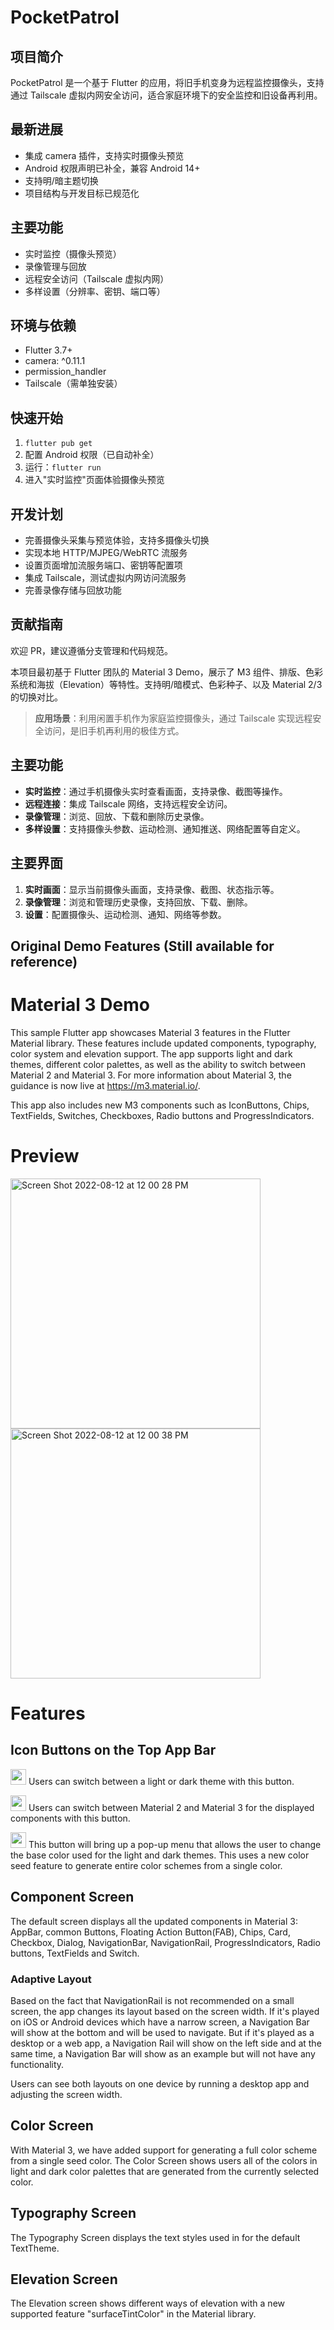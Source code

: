# PocketPatrol

## 项目简介
PocketPatrol 是一个基于 Flutter 的应用，将旧手机变身为远程监控摄像头，支持通过 Tailscale 虚拟内网安全访问，适合家庭环境下的安全监控和旧设备再利用。

## 最新进展
- 集成 camera 插件，支持实时摄像头预览
- Android 权限声明已补全，兼容 Android 14+
- 支持明/暗主题切换
- 项目结构与开发目标已规范化

## 主要功能
- 实时监控（摄像头预览）
- 录像管理与回放
- 远程安全访问（Tailscale 虚拟内网）
- 多样设置（分辨率、密钥、端口等）

## 环境与依赖
- Flutter 3.7+
- camera: ^0.11.1
- permission_handler
- Tailscale（需单独安装）

## 快速开始
1. `flutter pub get`
2. 配置 Android 权限（已自动补全）
3. 运行：`flutter run`
4. 进入"实时监控"页面体验摄像头预览

## 开发计划
- 完善摄像头采集与预览体验，支持多摄像头切换
- 实现本地 HTTP/MJPEG/WebRTC 流服务
- 设置页面增加流服务端口、密钥等配置项
- 集成 Tailscale，测试虚拟内网访问流服务
- 完善录像存储与回放功能

## 贡献指南
欢迎 PR，建议遵循分支管理和代码规范。

本项目最初基于 Flutter 团队的 Material 3 Demo，展示了 M3 组件、排版、色彩系统和海拔（Elevation）等特性。支持明/暗模式、色彩种子、以及 Material 2/3 的切换对比。

> **应用场景**：利用闲置手机作为家庭监控摄像头，通过 Tailscale 实现远程安全访问，是旧手机再利用的极佳方式。

## 主要功能

- **实时监控**：通过手机摄像头实时查看画面，支持录像、截图等操作。
- **远程连接**：集成 Tailscale 网络，支持远程安全访问。
- **录像管理**：浏览、回放、下载和删除历史录像。
- **多样设置**：支持摄像头参数、运动检测、通知推送、网络配置等自定义。

## 主要界面

1. **实时画面**：显示当前摄像头画面，支持录像、截图、状态指示等。
2. **录像管理**：浏览和管理历史录像，支持回放、下载、删除。
3. **设置**：配置摄像头、运动检测、通知、网络等参数。

## Original Demo Features (Still available for reference)

# Material 3 Demo

This sample Flutter app showcases Material 3 features in the Flutter Material library. These features include updated components, typography, color system and elevation support. The app supports light and dark themes, different color palettes, as well as the ability to switch between Material 2 and Material 3. For more information about Material 3, the guidance is now live at https://m3.material.io/.

This app also includes new M3 components such as IconButtons, Chips, TextFields, Switches, Checkboxes, Radio buttons and ProgressIndicators. 

# Preview

<img width="400" alt="Screen Shot 2022-08-12 at 12 00 28 PM" src="https://user-images.githubusercontent.com/36861262/184426137-47b550e1-5c6e-4bb7-b647-b1741f96d42b.png"><img width="400" alt="Screen Shot 2022-08-12 at 12 00 38 PM" src="https://user-images.githubusercontent.com/36861262/184426154-063a39e8-24bd-40be-90cd-984bf81c0fdf.png">


# Features
## Icon Buttons on the Top App Bar
<img src="https://user-images.githubusercontent.com/36861262/166506048-125caeb3-5d5c-4489-9029-1cb74202dd37.png" width="25"/>  Users can switch between a light or dark theme with this button.

<img src="https://user-images.githubusercontent.com/36861262/166508002-90fce980-d228-4312-a95f-a1919bb79ccc.png" width="25" />  Users can switch between Material 2 and Material 3 for the displayed components with this button.

<img src="https://user-images.githubusercontent.com/36861262/166511137-85dea8df-0017-4649-b913-14d4b7a17c2f.png" width="25" /> This button will bring up a pop-up menu that allows the user to change the base color used for the light and dark themes. This uses a new color seed feature to generate entire color schemes from a single color.

## Component Screen
The default screen displays all the updated components in Material 3: AppBar, common Buttons, Floating Action Button(FAB), Chips, Card, Checkbox, Dialog, NavigationBar, NavigationRail, ProgressIndicators, Radio buttons, TextFields and Switch.

### Adaptive Layout
Based on the fact that NavigationRail is not recommended on a small screen, the app changes its layout based on the screen width. If it's played on iOS or Android devices which have a narrow screen, a Navigation Bar will show at the bottom and will be used to navigate. But if it's played as a desktop or a web app, a Navigation Rail will show on the left side and at the same time, a Navigation Bar will show as an example but will not have any functionality.

Users can see both layouts on one device by running a desktop app and adjusting the screen width.

## Color Screen
With Material 3, we have added support for generating a full color scheme from a single seed color. The Color Screen shows users all of the colors in light and dark color palettes that are generated from the currently selected color.

## Typography Screen
The Typography Screen displays the text styles used in for the default TextTheme.

## Elevation Screen
The Elevation screen shows different ways of elevation with a new supported feature "surfaceTintColor" in the Material library.

